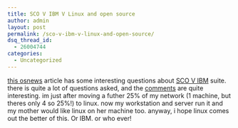 ```yaml
---
title: SCO V IBM V Linux and open source
author: admin
layout: post
permalink: /sco-v-ibm-v-linux-and-open-source/
dsq_thread_id:
  - 26004744
categories:
  - Uncategorized
---
```

[this osnews][1] article has some interesting questions about [SCO V IBM][2] suite. there is quite a lot of questions asked, and the [comments][3] are quite interesting. im just after moving a futher 25% of my network (1 machine, but theres only 4 so 25%!) to linux. now my workstation and server run it and my mother would like linux on her machine too. anyway, i hope linux comes out the better of this. Or IBM. or who ever!

 [1]: http://www.osnews.com/story.php?news_id=3752
 [2]: http://opensource.org/sco-vs-ibm.html
 [3]: http://www.osnews.com/comment.php?news_id=3752